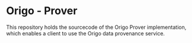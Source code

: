 # Origo - Prover
This repository holds the sourcecode of the Origo Prover implementation, which enables a client to use the Origo data provenance service.
